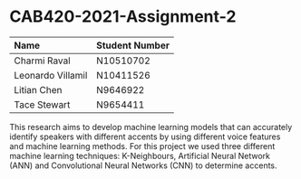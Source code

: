 # CAB420-2021-Assignment-2

| Name   | Student Number |
| :---   | :--- |
| Charmi Raval       | N10510702          |
| Leonardo Villamil  | N10411526          |
| Litian Chen        | N9646922           |
| Tace Stewart       | N9654411           |

This research aims to develop machine learning models that can accurately identify speakers with different accents by using different voice features and machine learning methods. For this project we used three different machine learning techniques: K-Neighbours, Artificial Neural Network (ANN) and Convolutional Neural Networks (CNN) to determine accents.
